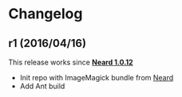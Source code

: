# Changelog

## r1 (2016/04/16)

This release works since **[Neard 1.0.12](https://github.com/crazy-max/neard/releases/tag/v1.0.12)**

* Init repo with ImageMagick bundle from [Neard](https://github.com/crazy-max/neard)
* Add Ant build
